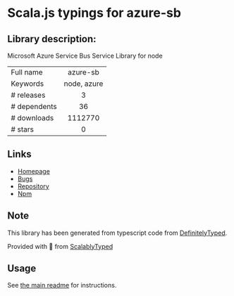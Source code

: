 
# Scala.js typings for azure-sb


## Library description:
Microsoft Azure Service Bus Service Library for node

|                    |                 |
| ------------------ | :-------------: |
| Full name          | azure-sb |
| Keywords           | node, azure |
| # releases         | 3 |
| # dependents       | 36 |
| # downloads        | 1112770 |
| # stars            | 0 |

## Links
- [Homepage](http://github.com/Azure/azure-sdk-for-node)
- [Bugs](http://github.com/Azure/azure-sdk-for-node/issues)
- [Repository](https://github.com/Azure/azure-sdk-for-node)
- [Npm](https://www.npmjs.com/package/azure-sb)
    


## Note
This library has been generated from typescript code from [DefinitelyTyped](https://definitelytyped.org).

Provided with :purple_heart: from [ScalablyTyped](https://github.com/oyvindberg/ScalablyTyped)

## Usage
See [the main readme](../../readme.md) for instructions.


